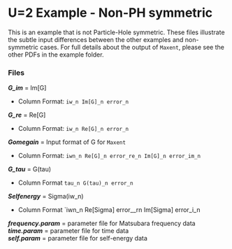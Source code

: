 U=2 Example - Non-PH symmetric
==============================
This is an example that is not Particle-Hole symmetric. These files illustrate the subtle input differences between the other examples and non-symmetric cases. For full details about the output of `Maxent`, please see the other PDFs in the example folder. 

### Files
**_G_im_** = Im[G] 
  - Column Format: `iw_n Im[G]_n error_n  `

**_G_re_** = Re[G] 
  - Column Format: `iw_n Re[G]_n error_n` 

**_Gomegain_** = Input format of G for `Maxent`
  - Column Format: `iwn_n Re[G]_n error_re_n Im[G]_n error_im_n`  

**_G_tau_** = G(tau)
  - Column Format `tau_n G(tau)_n error_n`  

**_Selfenergy_** = Sigma(iw_n)  
  - Column Format `iwn_n Re[Sigma] error__rn Im[Sigma] error_i_n

**_frequency.param_** = parameter file for Matsubara frequency data  
**_time.param_** = parameter file for time data  
**_self.param_** = parameter file for self-energy data
